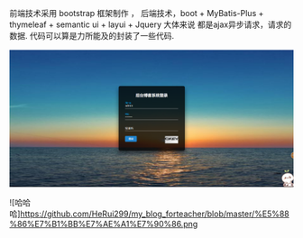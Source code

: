 前端技术采用 bootstrap 框架制作 ， 后端技术，boot + MyBatis-Plus + thymeleaf + semantic ui + layui + Jquery  大体来说 都是ajax异步请求，请求的数据. 代码可以算是力所能及的封装了一些代码.

![image](https://github.com/HeRui299/my_blog_forteacher/blob/master/1.png)

![哈哈哈]https://github.com/HeRui299/my_blog_forteacher/blob/master/%E5%88%86%E7%B1%BB%E7%AE%A1%E7%90%86.png
